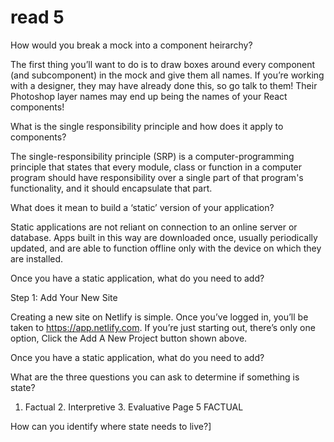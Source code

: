 # read 5

How would you break a mock into a component heirarchy?

The first thing you’ll want to do is to draw boxes around every component (and 
subcomponent) in the mock and give them all names. If you’re working with a 
designer, they may have already done this, so go talk to them! Their Photoshop
 layer names may end up being the names of your React components!



What is the single responsibility principle and how does it apply to components?

The single-responsibility principle (SRP) is a computer-programming principle that states that every module, class or function in a computer program should have responsibility over a single part of that program's functionality, and it should encapsulate that part.

What does it mean to build a ‘static’ version of your application?

Static applications are not reliant on connection to an online server or database. Apps built in this way are downloaded once, usually periodically updated, and are able to function offline only with the device on which they are installed.

Once you have a static application, what do you need to add?

Step 1: Add Your New Site

Creating a new site on Netlify is simple. Once you’ve logged in, you’ll be taken to https://app.netlify.com. If you’re just starting out, there’s only one option, Click the Add A New Project button shown above.


Once you have a static application, what do you need to add?



What are the three questions you can ask to determine if something is state?

1. Factual 2. Interpretive 3. Evaluative Page 5 FACTUAL



How can you identify where state needs to live?]

